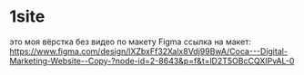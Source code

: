 # 1site

это моя вёрстка без видео по макету Figma 
ссылка на макет: https://www.figma.com/design/lXZbxFf32Xalx8Vdj99BwA/Coca---Digital-Marketing-Website--Copy-?node-id=2-8643&p=f&t=lD2T5OBcCQXIPvAL-0
